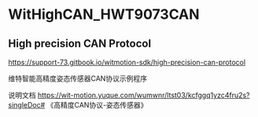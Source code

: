 # WitHighCAN_HWT9073CAN
## High precision CAN Protocol

https://support-73.gitbook.io/witmotion-sdk/high-precision-can-protocol

维特智能高精度姿态传感器CAN协议示例程序

说明文档
https://wit-motion.yuque.com/wumwnr/ltst03/kcfggq1yzc4fru2s?singleDoc# 《高精度CAN协议-姿态传感器》


